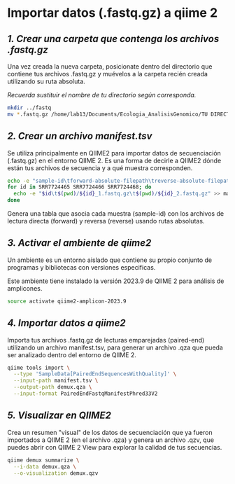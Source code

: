 # Importar datos (.fastq.gz) a qiime 2

## *1. Crear una carpeta que contenga los archivos .fastq.gz*
Una vez creada la nueva carpeta, posicionate dentro del directorio que contiene tus archivos .fastq.gz y muévelos a la carpeta recién creada utilizando su ruta absoluta.

*Recuerda sustituir el nombre de tu directorio según corresponda.*
```bash 
mkdir ../fastq
mv *.fastq.gz /home/lab13/Documents/Ecologia_AnalisisGenomico/TU DIRECTORIO/proyecto_equipo1/fastq
```

## *2. Crear un archivo manifest.tsv*
Se utiliza principalmente en QIIME2 para importar datos de secuenciación (.fastq.gz) en el entorno QIIME 2.  Es una forma de decirle a QIIME2 dónde están tus archivos de secuencia y a qué muestra corresponden. 
```bash
echo -e "sample-id\tforward-absolute-filepath\treverse-absolute-filepath" > manifest.tsv
for id in SRR7724465 SRR7724466 SRR7724468; do
  echo -e "$id\t$(pwd)/${id}_1.fastq.gz\t$(pwd)/${id}_2.fastq.gz" >> manifest.tsv
done
```
Genera una tabla que asocia cada muestra (sample-id) con los archivos de lectura directa (forward) y reversa (reverse) usando rutas absolutas.

## *3. Activar el ambiente de qiime2*
Un ambiente es un entorno aislado que contiene su propio conjunto de programas y bibliotecas con versiones especificas. 

Este ambiente tiene instalado la versión 2023.9 de QIIME 2 para análisis de amplicones.
```bash
source activate qiime2-amplicon-2023.9
```

## *4. Importar datos a qiime2*
Importa tus archivos .fastq.gz de lecturas emparejadas (paired-end) utilizando un archivo manifest.tsv, para generar un archivo .qza que pueda ser analizado dentro del entorno de QIIME 2.
```bash
qiime tools import \
  --type 'SampleData[PairedEndSequencesWithQuality]' \
  --input-path manifest.tsv \
  --output-path demux.qza \
  --input-format PairedEndFastqManifestPhred33V2
```

## *5. Visualizar en QIIME2*
Crea un resumen "visual" de los datos de secuenciación que ya fueron importados a QIIME 2 (en el archivo .qza) y genera un archivo .qzv, que puedes abrir con QIIME 2 View para explorar la calidad de tus secuencias.
```bash
qiime demux summarize \
  --i-data demux.qza \
  --o-visualization demux.qzv
```



